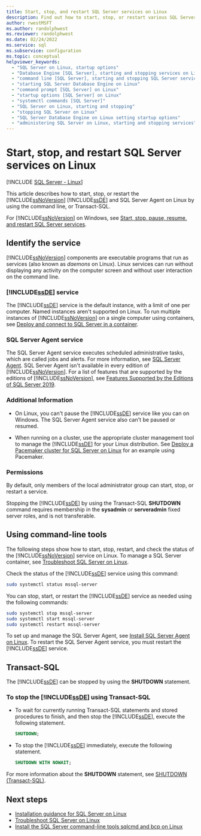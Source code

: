```yaml
---
title: Start, stop, and restart SQL Server services on Linux
description: Find out how to start, stop, or restart various SQL Server services on Linux. See how to use Transact-SQL and command-line tools for these actions.
author: rwestMSFT
ms.author: randolphwest
ms.reviewer: randolphwest
ms.date: 02/24/2022
ms.service: sql
ms.subservice: configuration
ms.topic: conceptual
helpviewer_keywords:
  - "SQL Server on Linux, startup options"
  - "Database Engine [SQL Server], starting and stopping services on Linux"
  - "command line [SQL Server], starting and stopping SQL Server services on Linux"
  - "starting SQL Server Database Engine on Linux"
  - "command prompt [SQL Server] on Linux"
  - "startup options [SQL Server] on Linux"
  - "systemctl commands [SQL Server]"
  - "SQL Server on Linux, starting and stopping"
  - "stopping SQL Server on Linux"
  - "SQL Server Database Engine on Linux setting startup options"
  - "administering SQL Server on Linux, starting and stopping services"
---
```


# Start, stop, and restart SQL Server services on Linux

[!INCLUDE [SQL Server - Linux](../includes/applies-to-version/sql-linux.md)]

This article describes how to start, stop, or restart the [!INCLUDE[ssNoVersion](../includes/ssnoversion-md.md)] [!INCLUDE[ssDE](../includes/ssde-md.md)] and SQL Server Agent on Linux by using the command line, or Transact-SQL.

For [!INCLUDE[ssNoVersion](../includes/ssnoversion-md.md)] on Windows, see [Start, stop, pause, resume, and restart SQL Server services](../database-engine/configure-windows/start-stop-pause-resume-restart-sql-server-services.md).

## Identify the service

[!INCLUDE[ssNoVersion](../includes/ssnoversion-md.md)] components are executable programs that run as services (also known as *daemons* on Linux). Linux services can run without displaying any activity on the computer screen and without user interaction on the command line.

### [!INCLUDE[ssDE](../includes/ssde-md.md)] service

The [!INCLUDE[ssDE](../includes/ssde-md.md)] service is the default instance, with a limit of one per computer. Named instances aren't supported on Linux. To run multiple instances of [!INCLUDE[ssNoVersion](../includes/ssnoversion-md.md)] on a single computer using containers, see [Deploy and connect to SQL Server in a container](sql-server-linux-docker-container-deployment.md).

### SQL Server Agent service

The SQL Server Agent service executes scheduled administrative tasks, which are called jobs and alerts. For more information, see [SQL Server Agent](../ssms/agent/sql-server-agent.md). SQL Server Agent isn't available in every edition of [!INCLUDE[ssNoVersion](../includes/ssnoversion-md.md)]. For a list of features that are supported by the editions of [!INCLUDE[ssNoVersion](../includes/ssnoversion-md.md)], see [Features Supported by the Editions of SQL Server 2019](../sql-server/editions-and-components-of-sql-server-2019.md).

### Additional Information

- On Linux, you can't pause the [!INCLUDE[ssDE](../includes/ssde-md.md)] service like you can on Windows. The SQL Server Agent service also can't be paused or resumed.

- When running on a cluster, use the appropriate cluster management tool to manage the [!INCLUDE[ssDE](../includes/ssde-md.md)] for your Linux distribution. See [Deploy a Pacemaker cluster for SQL Server on Linux](sql-server-linux-deploy-pacemaker-cluster.md) for an example using Pacemaker.

### Permissions

By default, only members of the local administrator group can start, stop, or restart a service.

Stopping the [!INCLUDE[ssDE](../includes/ssde-md.md)] by using the Transact-SQL **SHUTDOWN** command requires membership in the **sysadmin** or **serveradmin** fixed server roles, and is not transferable.

## <a name="CommandLine"></a> Using command-line tools

The following steps show how to start, stop, restart, and check the status of the [!INCLUDE[ssNoVersion](../includes/ssnoversion-md.md)] service on Linux. To manage a SQL Server container, see [Troubleshoot SQL Server on Linux](sql-server-linux-troubleshooting-guide.md).

Check the status of the [!INCLUDE[ssDE](../includes/ssde-md.md)] service using this command:

   ```bash
   sudo systemctl status mssql-server
   ```

You can stop, start, or restart the [!INCLUDE[ssDE](../includes/ssde-md.md)] service as needed using the following commands:

   ```bash
   sudo systemctl stop mssql-server
   sudo systemctl start mssql-server
   sudo systemctl restart mssql-server
   ```

To set up and manage the SQL Server Agent, see [Install SQL Server Agent on Linux](sql-server-linux-setup-sql-agent.md). To restart the SQL Server Agent service, you must restart the [!INCLUDE[ssDE](../includes/ssde-md.md)] service.

## <a name="TsqlProcedure"></a> Transact-SQL

The [!INCLUDE[ssDE](../includes/ssde-md.md)] can be stopped by using the **SHUTDOWN** statement.

### To stop the [!INCLUDE[ssDE](../includes/ssde-md.md)] using Transact-SQL

- To wait for currently running Transact-SQL statements and stored procedures to finish, and then stop the [!INCLUDE[ssDE](../includes/ssde-md.md)], execute the following statement.  
  
    ```sql
    SHUTDOWN;
    ```
  
- To stop the [!INCLUDE[ssDE](../includes/ssde-md.md)] immediately, execute the following statement.  
  
    ```sql
    SHUTDOWN WITH NOWAIT;
    ```

For more information about the **SHUTDOWN** statement, see [SHUTDOWN &#40;Transact-SQL&#41;](../t-sql/language-elements/shutdown-transact-sql.md).
  
## Next steps

- [Installation guidance for SQL Server on Linux](sql-server-linux-setup.md)
- [Troubleshoot SQL Server on Linux](sql-server-linux-troubleshooting-guide.md)
- [Install the SQL Server command-line tools sqlcmd and bcp on Linux](sql-server-linux-setup-tools.md)
